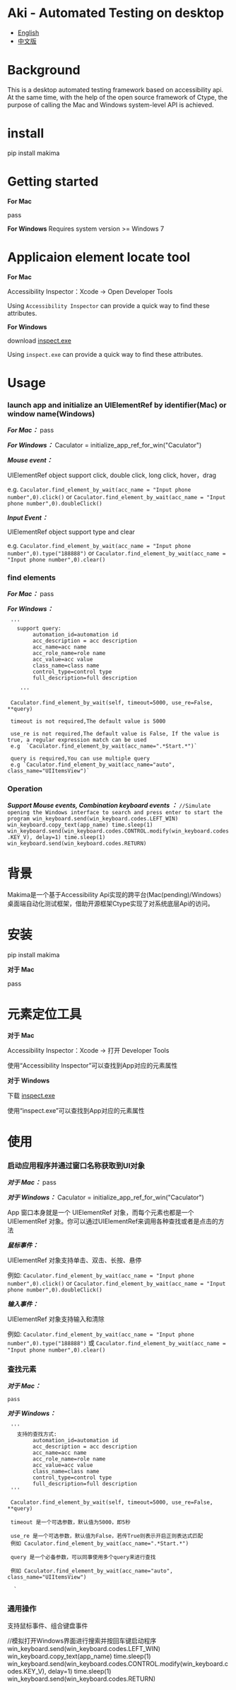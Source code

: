 Aki - Automated Testing on desktop
=================================
-   [English](#Background)
-   [中文版](#背景)

Background
==========

This is a desktop automated testing framework based on accessibility api. At the same time, with the help of the open source framework of Ctype, the purpose of calling the Mac and Windows system-level API is achieved.

install 
===============
pip install makima

Getting started
===============

**For Mac**

pass

**For Windows**
Requires system version >= Windows 7

Applicaion element locate tool
===============
**For Mac**

Accessibility Inspector：Xcode -> Open Developer Tools

Using `Accessibility Inspector` can provide a quick way to find these attributes.

**For Windows**

download  [inspect.exe](https://github.com/letmeNo1/Aki-Tools/blob/main/inspect.exe)

Using `inspect.exe` can provide a quick way to find these attributes.


Usage
==========

### launch app and initialize an UIElementRef by identifier(Mac) or window name(Windows)
 
 ***For Mac：*** pass


 ***For Windows：***  Caculator = initialize_app_ref_for_win("Caculator")

 ***Mouse event：***

UIElementRef object support click, double click, long click, hover，drag

e.g.  `Caculator.find_element_by_wait(acc_name = "Input phone number",0).click()` or `Caculator.find_element_by_wait(acc_name = "Input phone number",0).doubleClick()`

 ***Input Event：***

UIElementRef object support type and clear

e.g. `Caculator.find_element_by_wait(acc_name = "Input phone number",0).type("188888")` or `Caculator.find_element_by_wait(acc_name = "Input phone number",0).clear()`


### find elements
   
 ***For Mac：*** 
  pass
     
 ***For Windows：***
 
     '''
       support query:
            automation_id=automation id
            acc_description = acc description
            acc_name=acc name
            acc_role_name=role name
            acc_value=acc value
            class_name=class name
            control_type=control type
            full_description=full description

        '''

     Caculator.find_element_by_wait(self, timeout=5000, use_re=False, **query)
     
     timeout is not required,The default value is 5000
     
     use_re is not required,The default value is False, If the value is true, a regular expression match can be used
     e.g  `Caculator.find_element_by_wait(acc_name=".*Start.*")`
   
     query is required,You can use multiple query
     e.g `Caculator.find_element_by_wait(acc_name="auto", class_name="UIItemsView")`

    
### Operation
   ***Support Mouse events, Combination keyboard events ：***
 `
      //Simulate opening the Windows interface to search and press enter to start the program
      win_keyboard.send(win_keyboard.codes.LEFT_WIN)
      win_keyboard.copy_text(app_name)
      time.sleep(1)
      win_keyboard.send(win_keyboard.codes.CONTROL.modify(win_keyboard.codes.KEY_V), delay=1)
      time.sleep(1)
      win_keyboard.send(win_keyboard.codes.RETURN)
`



背景
==========

Makima是一个基于Accessibility Api实现的跨平台(Mac(pending)/Windows）桌面端自动化测试框架，借助开源框架Ctype实现了对系统底层Api的访问。

安装
===============
pip install makima


**对于 Mac**

pass

元素定位工具
===============
**对于 Mac**

Accessibility Inspector：Xcode -> 打开 Developer Tools

使用“Accessibility Inspector”可以查找到App对应的元素属性

**对于 Windows**

下载 [inspect.exe](https://github.com/letmeNo1/Aki-Tools/blob/main/inspect.exe)

使用“inspect.exe”可以查找到App对应的元素属性


使用
==========

### 启动应用程序并通过窗口名称获取到UI对象
 
 ***对于 Mac：*** pass


 ***对于 Windows：***  Caculator = initialize_app_ref_for_win("Caculator")

App 窗口本身就是一个 UIElementRef 对象，而每个元素也都是一个 UIElementRef 对象。你可以通过UIElementRef来调用各种查找或者是点击的方法

 ***鼠标事件：***

UIElementRef 对象支持单击、双击、长按、悬停

例如: `Caculator.find_element_by_wait(acc_name = "Input phone number",0).click()` or `Caculator.find_element_by_wait(acc_name = "Input phone number",0).doubleClick()`

 ***输入事件：***

UIElementRef 对象支持输入和清除

例如:  `Caculator.find_element_by_wait(acc_name = "Input phone number",0).type("188888")` 或 `Caculator.find_element_by_wait(acc_name = "Input phone number",0).clear()`

### 查找元素

 ***对于 Mac：*** 
  
    pass
     
 ***对于 Windows：***
     
     '''
       支持的查找方式:
            automation_id=automation id
            acc_description = acc description
            acc_name=acc name
            acc_role_name=role name
            acc_value=acc value
            class_name=class name
            control_type=control type
            full_description=full description
     '''

     Caculator.find_element_by_wait(self, timeout=5000, use_re=False, **query)
     
     timeout 是一个可选参数，默认值为5000，即5秒
     
     use_re 是一个可选参数，默认值为False，若传True则表示开启正则表达式匹配
     例如 Caculator.find_element_by_wait(acc_name=".*Start.*")
   
     query 是一个必备参数，可以同事使用多个query来进行查找
     
     例如 Caculator.find_element_by_wait(acc_name="auto", class_name="UIItemsView")

      `
    
### 通用操作

 支持鼠标事件、组合键盘事件
 
  //模拟打开Windows界面进行搜索并按回车键启动程序
  win_keyboard.send(win_keyboard.codes.LEFT_WIN)
  win_keyboard.copy_text(app_name)
  time.sleep(1)
  win_keyboard.send(win_keyboard.codes.CONTROL.modify(win_keyboard.codes.KEY_V), delay=1)
  time.sleep(1)
  win_keyboard.send(win_keyboard.codes.RETURN)













